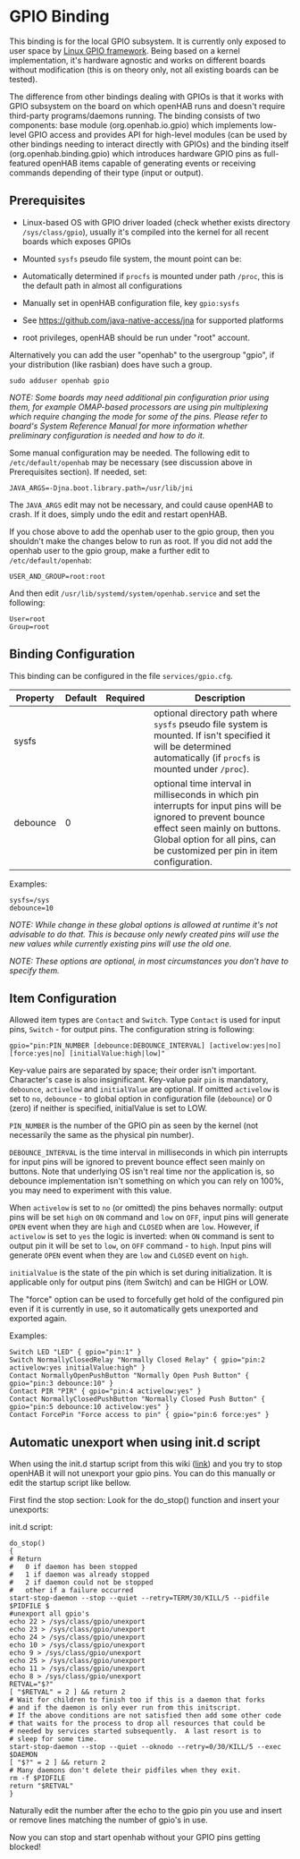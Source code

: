 # GPIO Binding

This binding is for the local GPIO subsystem. It is currently only exposed to user space by [Linux GPIO framework](https://www.kernel.org/doc/Documentation/gpio/sysfs.txt). Being based on a kernel implementation, it's hardware agnostic and works on different boards without modification (this is on theory only, not all existing boards can be tested). 

The difference from other bindings dealing with GPIOs is that it works with GPIO subsystem on the board on which openHAB runs and doesn't require third-party programs/daemons running. The binding consists of two components: base module (org.openhab.io.gpio) which implements low-level GPIO access and provides API for high-level modules (can be used by other bindings needing to interact directly with GPIOs) and the binding itself (org.openhab.binding.gpio) which introduces hardware GPIO pins as full-featured openHAB items capable of generating events or receiving commands depending of their type (input or output).

## Prerequisites

* Linux-based OS with GPIO driver loaded (check whether exists directory `/sys/class/gpio`), usually it's compiled into the kernel for all recent boards which exposes GPIOs
* Mounted `sysfs` pseudo file system, the mount point can be:

 * Automatically determined if `procfs` is mounted under path `/proc`, this is the default path in almost all configurations
 * Manually set in openHAB configuration file, key `gpio:sysfs`
 * See https://github.com/java-native-access/jna for supported platforms 
 * root privileges, openHAB should be run under "root" account.  

Alternatively you can add the user "openhab" to the usergroup "gpio", if your distribution (like rasbian) does have such a group.  

```shell
sudo adduser openhab gpio
```

_NOTE: Some boards may need additional pin configuration prior using them, for example OMAP-based processors are using pin multiplexing which require changing the mode for some of the pins. Please refer to board's System Reference Manual for more information whether preliminary configuration is needed and how to do it._

Some manual configuration may be needed.  The following edit to `/etc/default/openhab` may be necessary (see discussion above in Prerequisites section).  If needed, set:

```
JAVA_ARGS=-Djna.boot.library.path=/usr/lib/jni
```

The `JAVA_ARGS` edit may not be necessary, and could cause openHAB to crash.  If it does, simply undo the edit and restart openHAB.

If you chose above to add the openhab user to the gpio group, then you shouldn't make the changes below to run as root.  If you did not add the openhab user to the gpio group, make a further edit to `/etc/default/openhab`:

```
USER_AND_GROUP=root:root
```

And then edit `/usr/lib/systemd/system/openhab.service` and set the following:

```
User=root
Group=root
```
 
## Binding Configuration

This binding can be configured in the file `services/gpio.cfg`.

| Property | Default | Required | Description |
|----------|---------|:--------:|-------------|
| sysfs    |         |          | optional directory path where `sysfs` pseudo file system is mounted. If isn't specified it will be determined automatically (if `procfs` is mounted under `/proc`). |
| debounce | 0       |          | optional time interval in milliseconds in which pin interrupts for input pins will be ignored to prevent bounce effect seen mainly on buttons. Global option for all pins, can be customized per pin in item configuration. |

Examples:

```
sysfs=/sys
debounce=10
```

_NOTE: While change in these global options is allowed at runtime it's not advisable to do that. This is because only newly created pins will use the new values while currently existing pins will use the old one._

_NOTE: These options are optional, in most circumstances you don't have to specify them._

## Item Configuration

Allowed item types are `Contact` and `Switch`. Type `Contact` is used for input pins, `Switch` - for output pins. The configuration string is following:

```
gpio="pin:PIN_NUMBER [debounce:DEBOUNCE_INTERVAL] [activelow:yes|no] [force:yes|no] [initialValue:high|low]"
```

Key-value pairs are separated by space; their order isn't important. Character's case is also insignificant. Key-value pair `pin` is mandatory, `debounce`, `activelow` and `initialValue` are optional. If omitted `activelow` is set to `no`, `debounce` - to global option in configuration file (`debounce`) or 0 (zero) if neither is specified, initialValue is set to LOW. 

`PIN_NUMBER` is the number of the GPIO pin as seen by the kernel (not necessarily the same as the physical pin number).  

`DEBOUNCE_INTERVAL` is the time interval in milliseconds in which pin interrupts for input pins will be ignored to prevent bounce effect seen mainly on buttons. Note that underlying OS isn't real time nor the application is, so debounce implementation isn't something on which you can rely on 100%, you may need to experiment with this value. 

When `activelow` is set to `no` (or omitted) the pins behaves normally: output pins will be set `high` on `ON` command and `low` on `OFF`, input pins will generate `OPEN` event when they are `high` and `CLOSED` when are `low`. However, if `activelow` is set to `yes` the logic is inverted: when `ON` command is sent to output pin it will be set to `low`, on `OFF` command - to `high`. Input pins will generate `OPEN` event when they are `low` and `CLOSED` event on `high`.

`initialValue` is the state of the pin which is set during initialization. It is applicable only for output pins (item Switch) and can be HIGH or LOW.

The "force" option can be used to forcefully get hold of the configured pin even if it is currently in use, so it automatically gets unexported and exported again.

Examples:

```
Switch LED "LED" { gpio="pin:1" }
Switch NormallyClosedRelay "Normally Closed Relay" { gpio="pin:2 activelow:yes initialValue:high" }
Contact NormallyOpenPushButton "Normally Open Push Button" { gpio="pin:3 debounce:10" }
Contact PIR "PIR" { gpio="pin:4 activelow:yes" }
Contact NormallyClosedPushButton "Normally Closed Push Button" { gpio="pin:5 debounce:10 activelow:yes" }
Contact ForcePin "Force access to pin" { gpio="pin:6 force:yes" }
```

## Automatic unexport when using init.d script

When using the init.d startup script from this wiki ([link](https://github.com/openhab/openhab1-addons/wiki/Samples-Tricks#how-to-configure-openhab-to-start-automatically-on-linux)) and you try to stop openHAB it will not unexport your gpio pins. You can do this manually or edit the startup script like bellow.

First find the stop section: Look for the do_stop() function and insert your unexports:

init.d script:

```shell
do_stop()
{
# Return
#   0 if daemon has been stopped
#   1 if daemon was already stopped
#   2 if daemon could not be stopped
#   other if a failure occurred
start-stop-daemon --stop --quiet --retry=TERM/30/KILL/5 --pidfile $PIDFILE $
#unexport all gpio's
echo 22 > /sys/class/gpio/unexport
echo 23 > /sys/class/gpio/unexport
echo 24 > /sys/class/gpio/unexport
echo 10 > /sys/class/gpio/unexport
echo 9 > /sys/class/gpio/unexport
echo 25 > /sys/class/gpio/unexport
echo 11 > /sys/class/gpio/unexport
echo 8 > /sys/class/gpio/unexport
RETVAL="$?"
[ "$RETVAL" = 2 ] && return 2
# Wait for children to finish too if this is a daemon that forks
# and if the daemon is only ever run from this initscript.
# If the above conditions are not satisfied then add some other code
# that waits for the process to drop all resources that could be
# needed by services started subsequently.  A last resort is to
# sleep for some time.
start-stop-daemon --stop --quiet --oknodo --retry=0/30/KILL/5 --exec $DAEMON
[ "$?" = 2 ] && return 2
# Many daemons don't delete their pidfiles when they exit.
rm -f $PIDFILE
return "$RETVAL"
}
```

Naturally edit the number after the echo to the gpio pin you use and insert or remove lines matching the number of gpio's in use.

Now you can stop and start openhab without your GPIO pins getting blocked!
